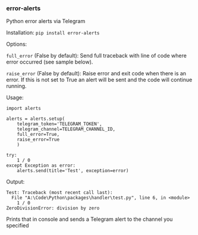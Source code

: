 ### error-alerts
Python error alerts via Telegram

Installation:
`pip install error-alerts`

Options:

`full_error` (False by default): Send full traceback with line of code where error occurred (see sample below).

`raise_error` (False by default): Raise error and exit code when there is an error. If this is not set to True an alert will be sent and the code will continue running.

Usage:
```
import alerts

alerts = alerts.setup(
    telegram_token='TELEGRAM_TOKEN',
    telegram_channel=TELEGRAM_CHANNEL_ID,
    full_error=True,
    raise_error=True
    )

try:
    1 / 0
except Exception as error:
    alerts.send(title='Test', exception=error)
```

Output:
```
Test: Traceback (most recent call last):
  File "A:\Code\Python\packages\handler\test.py", line 6, in <module>
    1 / 0
ZeroDivisionError: division by zero
```

Prints that in console and sends a Telegram alert to the channel you specified
